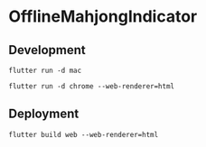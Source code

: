 # OfflineMahjongIndicator

## Development

```
flutter run -d mac

```

```
flutter run -d chrome --web-renderer=html
```

## Deployment

```
flutter build web --web-renderer=html
```
